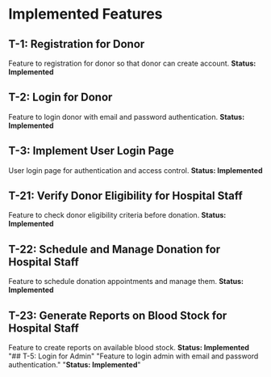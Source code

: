 # Implemented Features

## T-1: Registration for Donor
Feature to registration for donor so that donor can create account.
**Status: Implemented**

## T-2: Login for Donor
Feature to login donor with email and password authentication.
**Status: Implemented**

## T-3: Implement User Login Page
User login page for authentication and access control.
**Status: Implemented**

## T-21: Verify Donor Eligibility for Hospital Staff
Feature to check donor eligibility criteria before donation.
**Status: Implemented**
## T-22: Schedule and Manage Donation for Hospital Staff
Feature to schedule donation appointments and manage them.
**Status: Implemented**
## T-23: Generate Reports on Blood Stock for Hospital Staff
Feature to create reports on available blood stock.
**Status: Implemented**
"## T-5: Login for Admin" 
"Feature to login admin with email and password authentication." 
"**Status: Implemented**" 
